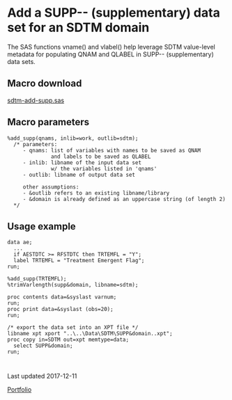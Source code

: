 # Add a SUPP-- (supplementary) data set for an SDTM domain

The SAS functions vname() and vlabel() help leverage SDTM value-level metadata for populating QNAM and QLABEL in SUPP-- (supplementary) data sets.


## Macro download
[sdtm-add-supp.sas](sdtm-add-supp.sas)


## Macro parameters
```
%add_supp(qnams, inlib=work, outlib=sdtm);
  /* parameters: 
     - qnams: list of variables with names to be saved as QNAM 
              and labels to be saved as QLABEL 
     - inlib: libname of the input data set 
              w/ the variables listed in 'qnams'
     - outlib: libname of output data set
     
     other assumptions:
     - &outlib refers to an existing libname/library
     - &domain is already defined as an uppercase string (of length 2)
  */
```

## Usage example
```
data ae;
  ...
  if AESTDTC >= RFSTDTC then TRTEMFL = "Y";
  label TRTEMFL = "Treatment Emergent Flag";
run;

%add_supp(TRTEMFL);
%trimVarlength(supp&domain, libname=sdtm);

proc contents data=&syslast varnum;
run;
proc print data=&syslast (obs=20);
run;

/* export the data set into an XPT file */
libname xpt xport "..\..\Data\SDTM\SUPP&domain..xpt";
proc copy in=SDTM out=xpt memtype=data;
  select SUPP&domain;
run;
```


#

Last updated 2017-12-11

[Portfolio](/)

